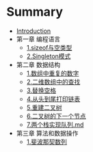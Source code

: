 # Summary

* [Introduction](README.md)
* 第一章 编程语言
  * [1.sizeof与空类型](chapter1/1.sizeof与空类型.md)
  * [2.Singleton模式](2.Singleton模式.md)
* 第二章 数据结构
  * [1.数组中重复的数字](chapter2/1.数组中重复的数字.md)
  * [2.二维数组中的查找](chapter2/2.二维数组中的查找.md)
  * [3.替换空格](chapter2/3.替换空格.md)
  * [4.从头到尾打印链表](chapter2/4.从头到尾打印链表.md)
  * [5.重建二叉树](chapter2/5.重建二叉树.md)
  * [6.二叉树的下一个节点](chapter2/6.二叉树的下一个节点.md)
  * [7.两个栈实现队列.md](chapter2/7.两个栈实现队列.md)
* 第三章 算法和数据操作
  * [1.斐波那契数列](chapter3/1.斐波那契数列.md)

